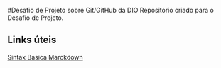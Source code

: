 #Desafio de Projeto sobre Git/GitHub da DIO
Repositorio criado para o Desafio de Projeto.
 
 ## Links úteis
 [Sintax Basica Marckdown](https://www.markdownguide.org/basic-syntax/)
